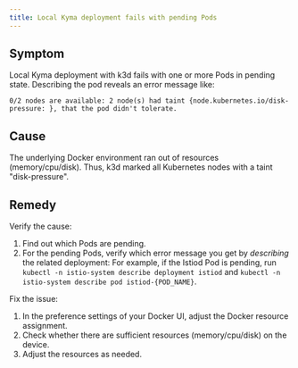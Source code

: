 ```yaml
---
title: Local Kyma deployment fails with pending Pods
---
```


## Symptom

Local Kyma deployment with k3d fails with one or more Pods in pending state.
Describing the pod reveals an error message like:

`0/2 nodes are available: 2 node(s) had taint {node.kubernetes.io/disk-pressure: }, that the pod didn't tolerate.`

## Cause

The underlying Docker environment ran out of resources (memory/cpu/disk). 
Thus, k3d marked all Kubernetes nodes with a taint "disk-pressure".

## Remedy

Verify the cause:

1. Find out which Pods are pending.
2. For the pending Pods, verify which error message you get by _describing_ the related deployment:
   For example, if the Istiod Pod is pending, run `kubectl -n istio-system describe deployment istiod` and `kubectl -n istio-system describe pod istiod-{POD_NAME}`.

Fix the issue:

1. In the preference settings of your Docker UI, adjust the Docker resource assignment.
2. Check whether there are sufficient resources (memory/cpu/disk) on the device.
3. Adjust the resources as needed.
